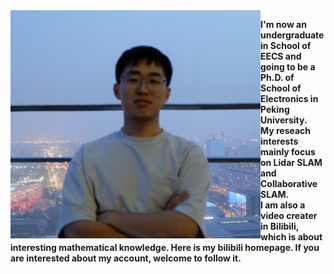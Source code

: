 <img src="me.jpg" width=400 align="left">

**I'm now an undergraduate in School of EECS and going to be a Ph.D. of School of Electronics in Peking University.** <br>
**My reseach interests mainly focus on Lidar SLAM and Collaborative SLAM.**  <br>
**I am also a video creater in Bilibili, which is about interesting mathematical knowledge. Here is my bilibili <a src="https://space.bilibili.com/454293621?spm_id_from=333.1007.0.0">homepage</a>. If you are interested about my account, welcome to follow it.**

